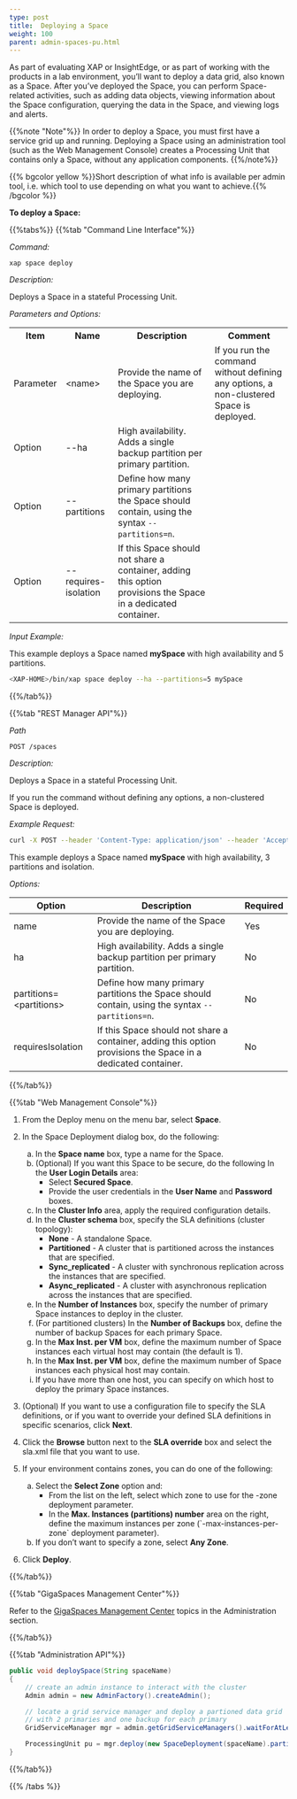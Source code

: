 ```yaml
---
type: post
title:  Deploying a Space
weight: 100
parent: admin-spaces-pu.html
---
```

 
 

As part of evaluating XAP or InsightEdge, or as part of working with the products in a lab environment, you’ll want to deploy a data grid, also known as a Space. After you’ve deployed the Space, you can perform Space-related activities, such as adding data objects, viewing information about the Space configuration, querying the data in the Space, and viewing logs and alerts. 

{{%note "Note"%}}
In order to deploy a Space, you must first have a service grid up and running. Deploying a Space using an administration tool (such as the Web Management Console) creates a Processing Unit that contains only a Space, without any application components.
{{%/note%}}

{{% bgcolor yellow %}}Short description of what info is available per admin tool, i.e. which tool to use depending on what you want to achieve.{{% /bgcolor %}}

**To deploy a Space:**

{{%tabs%}}
{{%tab "Command Line Interface"%}}

*Command:* 

`xap space deploy`

*Description:* 

Deploys a Space in a stateful Processing Unit.

*Parameters and Options:*

<table>
  <tr>
    <th>Item</th>
    <th>Name</th>
    <th>Description</th>
    <th>Comment</th>
  </tr>
   <tr>
    <td>Parameter</td>
    <td>&lt;name&gt;</td>
    <td>Provide the name of the Space you are deploying.</td>
    <td>If you run the command without defining any options, a non-clustered Space is deployed.</td>
  </tr>
  <tr>
    <td>Option</td>
    <td>--ha</td>
    <td>High availability. Adds a single backup partition per primary partition.</td>
    <td></td>
  </tr>
  <tr>
    <td>Option</td>
    <td>--partitions</td>
    <td>Define how many primary partitions the Space should contain, using the syntax <code>--partitions=n</code>.</td>
    <td></td>
  </tr>
  <tr>
    <td>Option</td>
    <td>--requires-isolation</td>
    <td>If this Space should not share a container, adding this option provisions the Space in a dedicated container.</td>
    <td></td>
  </tr>
</table>


*Input Example:*

This example deploys a Space named **mySpace** with high availability and 5 partitions. 

```bash
<XAP-HOME>/bin/xap space deploy --ha --partitions=5 mySpace
```

{{%/tab%}}


{{%tab "REST Manager API"%}}

*Path*

`POST /spaces`

*Description:* 

Deploys a Space in a stateful Processing Unit.

If you run the command without defining any options, a non-clustered Space is deployed.

*Example Request:*

```bash
curl -X POST --header 'Content-Type: application/json' --header 'Accept: text/plain' 'http://localhost:8090/v2/spaces?name=mySpace&partitions=3&backups=true&requiresIsolation=true'
```
This example deploys a Space named **mySpace** with high availability, 3 partitions and isolation. 


*Options:*

| Option     | Description       |   Required     |
|------|-------------------|----------------|
| name | Provide the name of the Space you are deploying. | Yes |
| ha         |High availability. Adds a single backup partition per primary partition. | No |
| partitions=\<partitions\>    | Define how many primary partitions the Space should contain, using the syntax `--partitions=n`. | No |
|requiresIsolation   | If this Space should not share a container, adding this option provisions the Space in a dedicated container. | No |

{{%/tab%}}


{{%tab "Web Management Console"%}}

1. From the Deploy menu on the menu bar, select **Space**.
2. In the Space Deployment dialog box, do the following:

	<ol type="a">
		<li>In the <b>Space name</b> box, type a name for the Space.</li>
		<li>(Optional) If you want this Space to be secure, do the following In the <b>User Login Details</b> area:
		<ul>
			<li>Select <b>Secured Space</b>.</li>
			<li>Provide the user credentials in the <b>User Name</b> and <b>Password</b> boxes.</li>
		</ul>
		</li>
		<li>In the <b>Cluster Info</b> area, apply the required configuration details.</li>
		<li>In the <b>Cluster schema</b> box, specify the SLA definitions (cluster topology):
		<ul>
			<li><b>None</b> - A standalone Space.</li>
			<li><b>Partitioned</b> - A cluster that is partitioned across the instances that are specified.</li>
			<li><b>Sync_replicated</b> - A cluster with synchronous replication across the instances that are specified.</li>
			<li><b>Async_replicated</b> - A cluster with asynchronous replication across the instances that are specified.</li>
		</ul>
		<li>In the <b>Number of Instances</b> box, specify the number of primary Space instances to deploy in the cluster.</li>
		<li>(For partitioned clusters) In the <b>Number of Backups</b> box, define the number of backup Spaces for each primary Space.</li>
		<li>In the <b>Max Inst. per VM</b> box, define the maximum number of Space instances each virtual host may contain (the default is 1).</li>
		<li>In the <b>Max Inst. per VM</b> box, define the maximum number of Space instances each physical host may contain.</li>
		<li>If you have more than one host, you can specify on which host to deploy the primary Space instances.</li>
		</li>
	</ol>	
	
1. (Optional) If you want to use a configuration file to specify the SLA definitions, or if you want to override your defined SLA definitions in specific scenarios, click **Next**. 
1. Click the **Browse** button next to the **SLA override** box and select the sla.xml file that you want to use.
1. If your environment contains zones, you can do one of the following:


	<ol type="a">
		<li>Select the <b>Select Zone</b> option and:
		<ul>
			<li>From the list on the left, select which zone to use for the -zone deployment parameter.</li>
			<li>In the <b>Max. Instances (partitions) number</b> area on the right, define the maximum instances per zone (`-max-instances-per-zone` deployment parameter).</li>
		</ul>
		<li>If you don’t want to specify a zone, select <b>Any Zone</b>.
		</ol>
	
1. Click **Deploy**.

{{%/tab%}}


{{%tab "GigaSpaces Management Center"%}}

Refer to the [GigaSpaces Management Center](./gigaspaces-management-center.html) topics in the Administration section.

{{%/tab%}}


{{%tab "Administration API"%}}
```java
public void deploySpace(String spaceName)
{
    // create an admin instance to interact with the cluster
    Admin admin = new AdminFactory().createAdmin();

	// locate a grid service manager and deploy a partioned data grid
	// with 2 primaries and one backup for each primary
    GridServiceManager mgr = admin.getGridServiceManagers().waitForAtLeastOne();

    ProcessingUnit pu = mgr.deploy(new SpaceDeployment(spaceName).partitioned(2, 1));
}
```

{{%/tab%}}

{{% /tabs %}}

